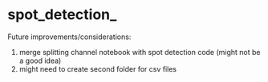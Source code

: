 # spot_detection_
Future improvements/considerations:
1) merge splitting channel notebook with spot detection code (might not be a good idea)
2) might need to create second folder for csv files 
